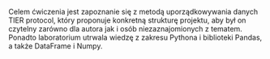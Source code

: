 Celem ćwiczenia jest zapoznanie się z metodą uporządkowywania danych TIER protocol, który proponuje konkretną strukturę projektu, aby był on czytelny zarówno dla autora jak i osób niezaznajomionych z tematem. Ponadto laboratorium utrwala wiedzę z zakresu Pythona i biblioteki Pandas, a także DataFrame i Numpy.